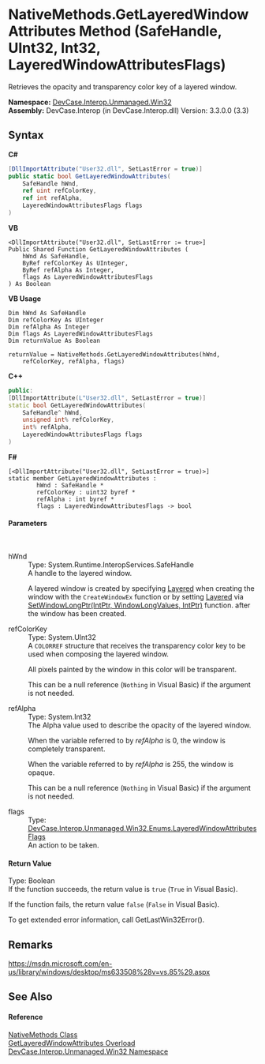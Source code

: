 # NativeMethods.GetLayeredWindowAttributes Method (SafeHandle, UInt32, Int32, LayeredWindowAttributesFlags)
 

Retrieves the opacity and transparency color key of a layered window.

**Namespace:**&nbsp;<a href="N_DevCase_Interop_Unmanaged_Win32">DevCase.Interop.Unmanaged.Win32</a><br />**Assembly:**&nbsp;DevCase.Interop (in DevCase.Interop.dll) Version: 3.3.0.0 (3.3)

## Syntax

**C#**<br />
``` C#
[DllImportAttribute("User32.dll", SetLastError = true)]
public static bool GetLayeredWindowAttributes(
	SafeHandle hWnd,
	ref uint refColorKey,
	ref int refAlpha,
	LayeredWindowAttributesFlags flags
)
```

**VB**<br />
``` VB
<DllImportAttribute("User32.dll", SetLastError := true>]
Public Shared Function GetLayeredWindowAttributes ( 
	hWnd As SafeHandle,
	ByRef refColorKey As UInteger,
	ByRef refAlpha As Integer,
	flags As LayeredWindowAttributesFlags
) As Boolean
```

**VB Usage**<br />
``` VB Usage
Dim hWnd As SafeHandle
Dim refColorKey As UInteger
Dim refAlpha As Integer
Dim flags As LayeredWindowAttributesFlags
Dim returnValue As Boolean

returnValue = NativeMethods.GetLayeredWindowAttributes(hWnd, 
	refColorKey, refAlpha, flags)
```

**C++**<br />
``` C++
public:
[DllImportAttribute(L"User32.dll", SetLastError = true)]
static bool GetLayeredWindowAttributes(
	SafeHandle^ hWnd, 
	unsigned int% refColorKey, 
	int% refAlpha, 
	LayeredWindowAttributesFlags flags
)
```

**F#**<br />
``` F#
[<DllImportAttribute("User32.dll", SetLastError = true)>]
static member GetLayeredWindowAttributes : 
        hWnd : SafeHandle * 
        refColorKey : uint32 byref * 
        refAlpha : int byref * 
        flags : LayeredWindowAttributesFlags -> bool 

```


#### Parameters
&nbsp;<dl><dt>hWnd</dt><dd>Type: System.Runtime.InteropServices.SafeHandle<br />A handle to the layered window. 

 A layered window is created by specifying <a href="T_DevCase_Interop_Unmanaged_Win32_Enums_WindowStylesEx">Layered</a> when creating the window with the `CreateWindowEx` function or by setting <a href="T_DevCase_Interop_Unmanaged_Win32_Enums_WindowStylesEx">Layered</a> via <a href="M_DevCase_Interop_Unmanaged_Win32_NativeMethods_SetWindowLongPtr">SetWindowLongPtr(IntPtr, WindowLongValues, IntPtr)</a> function. after the window has been created.</dd><dt>refColorKey</dt><dd>Type: System.UInt32<br />A `COLORREF` structure that receives the transparency color key to be used when composing the layered window. 

 All pixels painted by the window in this color will be transparent. 

 This can be a null reference (`Nothing` in Visual Basic) if the argument is not needed.</dd><dt>refAlpha</dt><dd>Type: System.Int32<br />The Alpha value used to describe the opacity of the layered window. 

 When the variable referred to by *refAlpha* is 0, the window is completely transparent. 

 When the variable referred to by *refAlpha* is 255, the window is opaque. 

 This can be a null reference (`Nothing` in Visual Basic) if the argument is not needed.</dd><dt>flags</dt><dd>Type: <a href="T_DevCase_Interop_Unmanaged_Win32_Enums_LayeredWindowAttributesFlags">DevCase.Interop.Unmanaged.Win32.Enums.LayeredWindowAttributesFlags</a><br />An action to be taken.</dd></dl>

#### Return Value
Type: Boolean<br />If the function succeeds, the return value is `true` (`True` in Visual Basic). 

 If the function fails, the return value `false` (`False` in Visual Basic). 

 To get extended error information, call GetLastWin32Error().

## Remarks
<a href="https://msdn.microsoft.com/en-us/library/windows/desktop/ms633508%28v=vs.85%29.aspx" target="_blank">https://msdn.microsoft.com/en-us/library/windows/desktop/ms633508%28v=vs.85%29.aspx</a>

## See Also


#### Reference
<a href="T_DevCase_Interop_Unmanaged_Win32_NativeMethods">NativeMethods Class</a><br /><a href="Overload_DevCase_Interop_Unmanaged_Win32_NativeMethods_GetLayeredWindowAttributes">GetLayeredWindowAttributes Overload</a><br /><a href="N_DevCase_Interop_Unmanaged_Win32">DevCase.Interop.Unmanaged.Win32 Namespace</a><br />